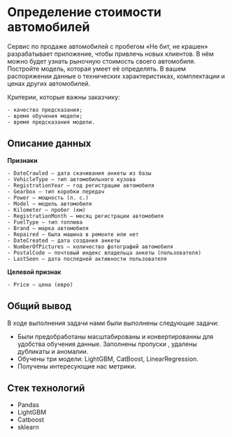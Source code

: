 # Определение стоимости автомобилей

Сервис по продаже автомобилей с пробегом «Не бит, не крашен» разрабатывает приложение, чтобы привлечь новых клиентов. В нём можно будет узнать рыночную стоимость своего автомобиля. 
Постройте модель, которая умеет её определять. В вашем распоряжении данные о технических характеристиках, комплектации и ценах других автомобилей.

Критерии, которые важны заказчику:

    - качество предсказания;
    - время обучения модели;
    - время предсказания модели.

## Описание данных

**Признаки**

    - DateCrawled — дата скачивания анкеты из базы
    - VehicleType — тип автомобильного кузова
    - RegistrationYear — год регистрации автомобиля
    - Gearbox — тип коробки передач
    - Power — мощность (л. с.)
    - Model — модель автомобиля
    - Kilometer — пробег (км)
    - RegistrationMonth — месяц регистрации автомобиля
    - FuelType — тип топлива
    - Brand — марка автомобиля
    - Repaired — была машина в ремонте или нет
    - DateCreated — дата создания анкеты
    - NumberOfPictures — количество фотографий автомобиля
    - PostalCode — почтовый индекс владельца анкеты (пользователя)
    - LastSeen — дата последней активности пользователя
    
**Целевой признак**

    - Price — цена (евро)

## Общий вывод 

В ходе выполнения задачи нами были выполнены следующие задачи:
- Были предобработаны масштабированы и конвертированны для удобства обучения данные. Заполнены пропуски , удалены дубликаты и аномалии.
- Обучены три модели: LightGBM, CatBoost, LinearRegression.
- Получены интересующие нас метрики.

## Стек технологий

- Pandas
- LightGBM
- Catboost
- sklearn